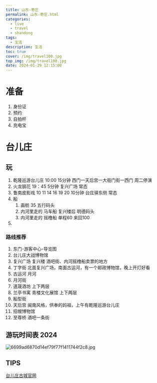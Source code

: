 ```yaml
---
title: 山东-枣庄
permalink: 山东-枣庄.html
categories:
  - live
  - travel
  - shandong
tags:
  - 生活
description: 生活
toc: true
cover: /img/travel100.jpg
top_img: /img/travel100.jpg
date: 2024-01-29 12:15:08
---
```


# 准备
1. 身份证
2. 预约
3. 自拍杆 
4. 充电宝


# 台儿庄
## 玩
1. 乾隆巡游台儿庄 10:00 15分钟 西门一天后宫一大衙门街一西门 周二停演
2. 火龙钢花 19：45 5分钟 复兴广场 常态
3. 鲁南皮影戏 10 11 14 16 19 20 10分钟 台庄驿东侧 常态
4. 船 
	1. 画舫 35  五行码头 
	2. 内河里走的 马车船 复兴楼后 明德码头 
	3. 内河里走的 摇橹船 单程60 来回100
5. 

### 路线推荐
1. 东门-游客中心-导览图
2. 台儿庄大战博物馆
3. 复兴广场 复兴楼 酒吧街、内河摇橹船卖票的地方
4. 丁字街  北面复兴广场，南面古运河，有一个邮政博物馆，晚上开灯好看
5. 古运河 月河
6. 月河街
7. 道晟酒坊 上下两层
8. 兰亭书寓 青楼文化展馆 上下两层
9. 船型街
10. 天后宫 闽南风格，供奉的妈祖，上午有乾隆巡游台儿庄
11. 招幌博物馆
12. 至尊桥 酒吧一条街

## 游玩时间表 2024
![6699ad6870d14ef79f77f1411744f2c8.jpg](https://ruilearning-1258294777.cos.ap-beijing.myqcloud.com/202401291143535.jpg)

## TIPS
[台儿庄古城官网](http://www.tezgc.com)
